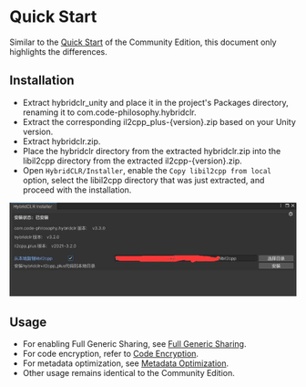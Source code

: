 # Quick Start

Similar to the [Quick Start](../../beginner/quickstart.md) of the Community Edition, this document only highlights the differences.

## Installation

- Extract hybridclr_unity and place it in the project's Packages directory, renaming it to com.code-philosophy.hybridclr.
- Extract the corresponding il2cpp_plus-{version}.zip based on your Unity version.
- Extract hybridclr.zip.
- Place the hybridclr directory from the extracted hybridclr.zip into the libil2cpp directory from the extracted il2cpp-{version}.zip.
- Open `HybridCLR/Installer`, enable the `Copy libil2cpp from local` option, select the libil2cpp directory that was just extracted, and proceed with the installation.

![installer](/img/hybridclr/ultimate-installer.jpg)

## Usage

- For enabling Full Generic Sharing, see [Full Generic Sharing](../fullgenericsharing).
- For code encryption, refer to [Code Encryption](../basicencryption).
- For metadata optimization, see [Metadata Optimization](../metadataoptimization).
- Other usage remains identical to the Community Edition.
